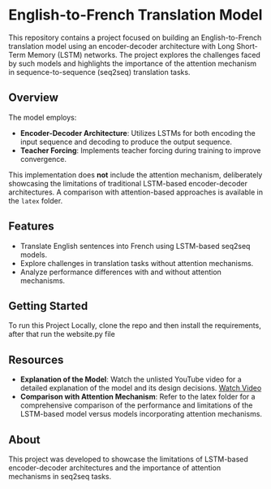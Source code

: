 # English-to-French Translation Model

This repository contains a project focused on building an English-to-French translation model using an encoder-decoder architecture with Long Short-Term Memory (LSTM) networks. The project explores the challenges faced by such models and highlights the importance of the attention mechanism in sequence-to-sequence (seq2seq) translation tasks.

## Overview

The model employs:
- **Encoder-Decoder Architecture**: Utilizes LSTMs for both encoding the input sequence and decoding to produce the output sequence.
- **Teacher Forcing**: Implements teacher forcing during training to improve convergence.

This implementation does **not** include the attention mechanism, deliberately showcasing the limitations of traditional LSTM-based encoder-decoder architectures. A comparison with attention-based approaches is available in the `latex` folder.

## Features
- Translate English sentences into French using LSTM-based seq2seq models.
- Explore challenges in translation tasks without attention mechanisms.
- Analyze performance differences with and without attention mechanisms.

## Getting Started

To run this Project Locally, clone the repo and then install the requirements, after that run the website.py file 

## Resources 
- **Explanation of the Model**: Watch the unlisted YouTube video for a detailed explanation of the model and its design decisions.  [Watch Video](https://youtu.be/I_LDBGqHpfU?si=fm9CsyYSlVq4o76U) 
- **Comparison with Attention Mechanism**: Refer to the latex folder for a comprehensive comparison of the performance and limitations of the LSTM-based model versus models incorporating attention mechanisms.

## About 
This project was developed to showcase the limitations of LSTM-based encoder-decoder architectures and the importance of attention mechanisms in seq2seq tasks.
